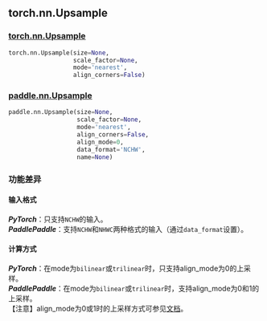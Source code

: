 ## torch.nn.Upsample
### [torch.nn.Upsample](https://pytorch.org/docs/stable/generated/torch.nn.Upsample.html?highlight=upsample#torch.nn.Upsample)
```python
torch.nn.Upsample(size=None,
                  scale_factor=None,
                  mode='nearest',
                  align_corners=False)
```
### [paddle.nn.Upsample](https://www.paddlepaddle.org.cn/documentation/docs/zh/api/paddle/nn/Upsample_cn.html#upsample)
```python
paddle.nn.Upsample(size=None,
                   scale_factor=None,
                   mode='nearest',
                   align_corners=False,
                   align_mode=0,
                   data_format='NCHW',
                   name=None)
```

### 功能差异

#### 输入格式
***PyTorch***：只支持`NCHW`的输入。  
***PaddlePaddle***：支持`NCHW`和`NHWC`两种格式的输入（通过`data_format`设置）。

#### 计算方式
***PyTorch***：在mode为`bilinear`或`trilinear`时，只支持align_mode为0的上采样。  
***PaddlePaddle***：在mode为`bilinear`或`trilinear`时，支持align_mode为0和1的上采样。  
【注意】align_mode为0或1时的上采样方式可参见[文档](https://www.paddlepaddle.org.cn/documentation/docs/zh/api/paddle/nn/layer/common/Upsample_cn.html#upsample)。
